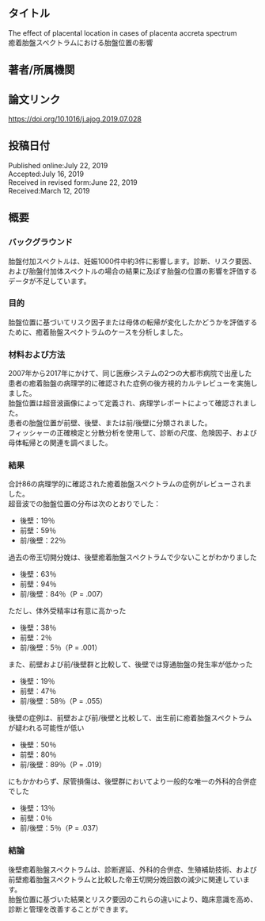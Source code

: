 ## タイトル
The effect of placental location in cases of placenta accreta spectrum  
癒着胎盤スペクトラムにおける胎盤位置の影響

## 著者/所属機関

## 論文リンク
https://doi.org/10.1016/j.ajog.2019.07.028

## 投稿日付
Published online:July 22, 2019  
Accepted:July 16, 2019  
Received in revised form:June 22, 2019  
Received:March 12, 2019

## 概要
### バックグラウンド
胎盤付加スペクトルは、妊娠1000件中約3件に影響します。診断、リスク要因、および胎盤付加体スペクトルの場合の結果に及ぼす胎盤の位置の影響を評価するデータが不足しています。

### 目的
胎盤位置に基づいてリスク因子または母体の転帰が変化したかどうかを評価するために、癒着胎盤スペクトラムのケースを分析しました。

### 材料および方法
2007年から2017年にかけて、同じ医療システムの2つの大都市病院で出産した患者の癒着胎盤の病理学的に確認された症例の後方視的カルテレビューを実施しました。  
胎盤位置は超音波画像によって定義され、病理学レポートによって確認されました。  
患者の胎盤位置が前壁、後壁、または前/後壁に分類されました。  
フィッシャーの正確検定と分散分析を使用して、診断の尺度、危険因子、および母体転帰との関連を調べました。

### 結果
合計86の病理学的に確認された癒着胎盤スペクトラムの症例がレビューされました。  
超音波での胎盤位置の分布は次のとおりでした：
* 後壁：19％
* 前壁：59％
* 前/後壁：22％

過去の帝王切開分娩は、後壁癒着胎盤スペクトラムで少ないことがわかりました
* 後壁：63％
* 前壁：94％
* 前/後壁：84％（P = .007）

ただし、体外受精率は有意に高かった
* 後壁：38％
* 前壁：2％
* 前/後壁：5％（P = .001）

また、前壁および前/後壁群と比較して、後壁では穿通胎盤の発生率が低かった
* 後壁：19％
* 前壁：47％
* 前/後壁：58％（P = .055）

後壁の症例は、前壁および前/後壁と比較して、出生前に癒着胎盤スペクトラムが疑われる可能性が低い
* 後壁：50％
* 前壁：80％
* 前/後壁：89％（P = .019）

にもかかわらず、尿管損傷は、後壁群においてより一般的な唯一の外科的合併症でした
* 後壁：13％
* 前壁：0％
* 前/後壁：5％（P = .037）

### 結論
後壁癒着胎盤スペクトラムは、診断遅延、外科的合併症、生殖補助技術、および前壁癒着胎盤スペクトラムと比較した帝王切開分娩回数の減少に関連しています。  
胎盤位置に基づいた結果とリスク要因のこれらの違いにより、臨床意識を高め、診断と管理を改善することができます。
